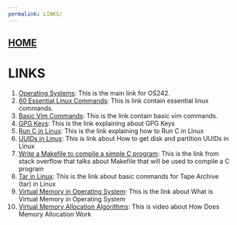 ```yaml
---
permalink: LINKS/
---
```


## [HOME](../)
# LINKS

1. [Operating Systems](https://os.vlsm.org): This is the main link for OS242.
2. [60 Essential Linux Commands](https://www.hostinger.com/tutorials/linux-commands): This is link contain essential linux commands.
3. [Basic Vim Commands](https://www.geeksforgeeks.org/basic-vim-commands/): This is the link contain basic vim commands.
4. [GPG Keys](https://docs.akeyless.io/docs/gpg-keys): This is the link explaining about GPG Keys
5. [Run C in Linux](https://itsfoss.com/run-c-program-linux/): This is the link explaining how to Run C in Linux
6. [UUIDs in Linux](https://www.simplified.guide/linux/disk-uuid-get): This is link about How to get disk and partition UUIDs in Linux
7. [Write a Makefile to compile a simple C program](https://stackoverflow.com/questions/21548464/how-to-write-a-makefile-to-compile-a-simple-c-program): This is the link from stack overflow that talks about Makefile that will be used to compile a C program
8. [Tar in Linux](https://linuxhint.com/tar-folder-linux/): This is the link about basic commands for Tape Archive (tar) in Linux
9.  [Virtual Memory in Operating System](https://www.geeksforgeeks.org/virtual-memory-in-operating-system/): This is the link about What is Virtual Memory in Operating System
10. [Virtual Memory Allocation Algorithms](https://www.youtube.com/watch?v=PfCuzUH7ypY): This is video about How Does Memory Allocation Work
